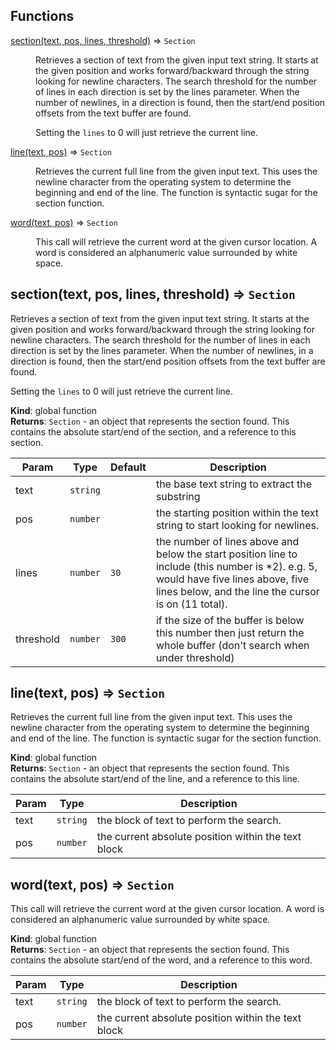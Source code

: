 ## Functions

<dl>
<dt><a href="#section">section(text, pos, lines, threshold)</a> ⇒ <code>Section</code></dt>
<dd><p>Retrieves a section of text from the given input text string.  It starts at
the given position and works forward/backward through the string looking for
newline characters.  The search threshold for the number of lines in each
direction is set by the lines parameter.  When the number of newlines, in a
direction is found, then the start/end position offsets from the text buffer
are found.</p>
<p>Setting the <code>lines</code> to 0 will just retrieve the current line.</p>
</dd>
<dt><a href="#line">line(text, pos)</a> ⇒ <code>Section</code></dt>
<dd><p>Retrieves the current full line from the given input text.  This uses the
newline character from the operating system to determine the beginning and
end of the line.  The function is syntactic sugar for the section function.</p>
</dd>
<dt><a href="#word">word(text, pos)</a> ⇒ <code>Section</code></dt>
<dd><p>This call will retrieve the current word at the given cursor location.  A
word is considered an alphanumeric value surrounded by white space.</p>
</dd>
</dl>

<a name="section"></a>

## section(text, pos, lines, threshold) ⇒ <code>Section</code>
Retrieves a section of text from the given input text string.  It starts at
the given position and works forward/backward through the string looking for
newline characters.  The search threshold for the number of lines in each
direction is set by the lines parameter.  When the number of newlines, in a
direction is found, then the start/end position offsets from the text buffer
are found.

Setting the `lines` to 0 will just retrieve the current line.

**Kind**: global function  
**Returns**: <code>Section</code> - an object that represents the section found.  This contains
the absolute start/end of the section, and a reference to this section.  

| Param | Type | Default | Description |
| --- | --- | --- | --- |
| text | <code>string</code> |  | the base text string to extract the substring |
| pos | <code>number</code> |  | the starting position within the text string to start looking for newlines. |
| lines | <code>number</code> | <code>30</code> | the number of lines above and below the start position line to include (this number is *2).  e.g. 5, would have five lines above, five lines below, and the line the cursor is on (11 total). |
| threshold | <code>number</code> | <code>300</code> | if the size of the buffer is below this number then just return the whole buffer (don't search when under threshold) |

<a name="line"></a>

## line(text, pos) ⇒ <code>Section</code>
Retrieves the current full line from the given input text.  This uses the
newline character from the operating system to determine the beginning and
end of the line.  The function is syntactic sugar for the section function.

**Kind**: global function  
**Returns**: <code>Section</code> - an object that represents the section found.  This contains
the absolute start/end of the line, and a reference to this line.  

| Param | Type | Description |
| --- | --- | --- |
| text | <code>string</code> | the block of text to perform the search. |
| pos | <code>number</code> | the current absolute position within the text block |

<a name="word"></a>

## word(text, pos) ⇒ <code>Section</code>
This call will retrieve the current word at the given cursor location.  A
word is considered an alphanumeric value surrounded by white space.

**Kind**: global function  
**Returns**: <code>Section</code> - an object that represents the section found.  This contains
the absolute start/end of the word, and a reference to this word.  

| Param | Type | Description |
| --- | --- | --- |
| text | <code>string</code> | the block of text to perform the search. |
| pos | <code>number</code> | the current absolute position within the text block |

